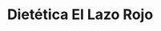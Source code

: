 ---
title: "Dietética El Lazo Rojo"
url: /ciudad-autonoma-de-buenos-aires/dietetica-el-lazo-rojo/
shop: Kräuter
---
